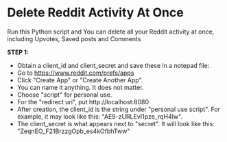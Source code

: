 # Delete Reddit Activity At Once
Run this Python script and You can delete all your Reddit activity at once, including Upvotes, Saved posts and Comments

**STEP 1:**
- Obtain a client_id and client_secret and save these in a notepad file:
- Go to https://www.reddit.com/prefs/apps
- Click "Create App" or "Create Another App".
- You can name it anything. It does not matter.
- Choose "script" for personal use.
- For the "redirect uri", put http://localhost:8080
- After creation, the client_id is the string under "personal use script". For example, it may look like this: "AE9-zURLEvI1pze_rqH4Iw".
- The client_secret is what appears next to "secret". It will look like this: "ZeqnEO_F21BrzzgOpb_es4kOfbhTww"
